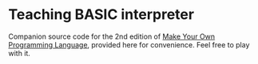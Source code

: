 # Teaching BASIC interpreter
Companion source code for the 2nd edition of [Make Your Own Programming Language](https://leanpub.com/make-your-own-programming-language), provided here for convenience. Feel free to play with it.

